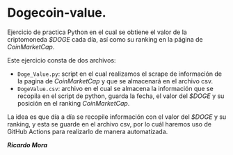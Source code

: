 # Dogecoin-value.
Ejercicio de practica Python en el cual se obtiene el valor de la criptomoneda _$DOGE_ cada día, así como su ranking en la página de _CoinMarketCap_.

Este ejercicio consta de dos archivos:
* `Doge_Value.py`: script en el cual realizamos el scrape de información de la pagina de _CoinMarketCap_ y que se almacenará en el archivo csv.
* `DogeValue.csv`: archivo en el cual se almacena la información que se recopila en el script de python, guarda la fecha, el valor del _$DOGE_ y su posición en el ranking _CoinMarketCap_.

La idea es que día a día se recopile información con el valor del _$DOGE_ y su ranking, y esta se guarde en el archivo csv, por lo cuál haremos uso de GitHub Actions para realizarlo de manera automatizada.

***Ricardo Mora***
